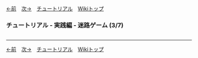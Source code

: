 
[←前](./tr-maze02.md)&emsp;[次→](./tr-maze04.md)&emsp;[チュートリアル](./tutorial.md)&emsp;[Wikiトップ](./)

### チュートリアル - 実践編 - 迷路ゲーム (3/7)
## 

***

[←前](./tr-maze02.md)&emsp;[次→](./tr-maze04.md)&emsp;[チュートリアル](./tutorial.md)&emsp;[Wikiトップ](./)
